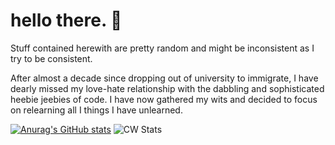 # hello there. 👋


 Stuff contained herewith are pretty random and might be inconsistent as I try to be consistent.

After almost a decade since dropping out of university to immigrate, I have dearly missed my love-hate relationship with the dabbling and sophisticated heebie jeebies of code. I have now gathered my wits and decided to focus on relearning all I things I have unlearned.


[![Anurag's GitHub stats](https://github-readme-stats.vercel.app/api?username=knnku&show_icons=true&theme=dark)](https://github.com/anuraghazra/github-readme-stats)
![CW Stats](https://www.codewars.com/users/knnku/badges/small)

<!--
**knnku/knnku** is a ✨ _special_ ✨ repository because its `README.md` (this file) appears on your GitHub profile.

Here are some ideas to get you started:

- 🔭 I’m currently working on 
- 🌱 I’m currently learning ruby, rails, ux and other cool front end stuff
- 👯 I’m looking to collaborate on ...
- 🤔 I’m looking for help with ...
- 💬 Ask me about ...
- 📫 How to reach me: ...
- 😄 Pronouns: ...
- ⚡ Fun fact: ...
-->
